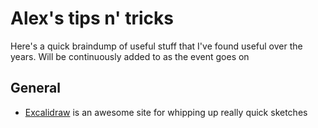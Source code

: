 # Alex's tips n' tricks
Here's a quick braindump of useful stuff that I've found useful over the years. Will be continuously added to as the event goes on

## General

- [Excalidraw](https://excalidraw.com) is an awesome site for whipping up really quick sketches
